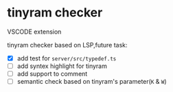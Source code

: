 # tinyram checker

VSCODE extension

tinyram checker based on LSP,future task:

- [x] add test for `server/src/typedef.ts`
- [ ] add syntex highlight for tinyram
- [ ] add support to comment
- [ ] semantic check based on tinyram's parameter(`K` & `W`)
